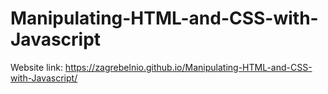 # Manipulating-HTML-and-CSS-with-Javascript
Website link: https://zagrebelnio.github.io/Manipulating-HTML-and-CSS-with-Javascript/
